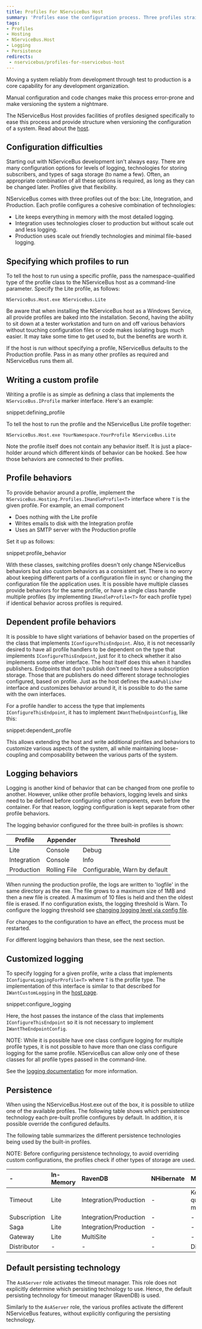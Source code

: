 ```yaml
---
title: Profiles For NServiceBus Host
summary: 'Profiles ease the configuration process. Three profiles straight from the box: Lite, Integration, and Production.'
tags:
- Profiles
- Hosting
- NServiceBus.Host
- Logging
- Persistence
redirects:
 - nservicebus/profiles-for-nservicebus-host
---
```


Moving a system reliably from development through test to production is a core capability for any development organization.

Manual configuration and code changes make this process error-prone and make versioning the system a nightmare.

The NServiceBus Host provides facilities of profiles designed specifically to ease this process and provide structure when versioning the configuration of a system. Read about the [host](/nservicebus/hosting/nservicebus-host/).


## Configuration difficulties

Starting out with NServiceBus development isn't always easy. There are many configuration options for levels of logging, technologies for storing subscribers, and types of saga storage (to name a few). Often, an appropriate combination of all these options is required, as long as they can be changed later. Profiles give that flexibility.

NServiceBus comes with three profiles out of the box: Lite, Integration, and Production. Each profile configures a cohesive combination of technologies:

 * Lite keeps everything in memory with the most detailed logging.
 * Integration uses technologies closer to production but without scale out and less logging.
 * Production uses scale out friendly technologies and minimal file-based logging.


## Specifying which profiles to run

To tell the host to run using a specific profile, pass the namespace-qualified type of the profile class to the NServiceBus host as a command-line parameter. Specify the Lite profile, as follows:

```dos
NServiceBus.Host.exe NServiceBus.Lite
```

Be aware that when installing the NServiceBus host as a Windows Service, all provide profiles are baked into the installation. Second, having the ability to sit down at a tester workstation and turn on and off various behaviors without touching configuration files or code makes isolating bugs much easier. It may take some time to get used to, but the benefits are worth it.

If the host is run without specifying a profile, NServiceBus defaults to the Production profile. Pass in as many other profiles as required and NServiceBus runs them all.


## Writing a custom profile

Writing a profile is as simple as defining a class that implements the `NServiceBus.IProfile` marker interface. Here's an example:

snippet:defining_profile

To tell the host to run the profile and the NServiceBus Lite profile together:

```dos
NServiceBus.Host.exe YourNamespace.YourProfile NServiceBus.Lite
```

Note the profile itself does not contain any behavior itself. It is just a place-holder around which different kinds of behavior can be hooked. See how those behaviors are connected to their profiles.


## Profile behaviors

To provide behavior around a profile, implement the `NServiceBus.Hosting.Profiles.IHandleProfile<T>` interface where `T` is the given profile.
For example, an email component

 * Does nothing with the Lite profile
 * Writes emails to disk with the Integration profile
 * Uses an SMTP server with the Production profile

Set it up as follows:

snippet:profile_behavior

With these classes, switching profiles doesn't only change NServiceBus behaviors but also custom behaviors as a consistent set. There is no worry about keeping different parts of a configuration file in sync or changing the configuration file the application uses. It is possible have multiple classes provide behaviors for the same profile, or have a single class handle multiple profiles (by implementing `IHandleProfile<T>` for each profile type) if identical behavior across profiles is required.


## Dependent profile behaviors

It is possible to have slight variations of behavior based on the properties of the class that implements `IConfigureThisEndpoint`. Also, it is not necessarily desired to have all profile handlers to be dependent on the type that implements `IConfigureThisEndpoint`, just for it to check whether it also implements some other interface. The host itself does this when it handles publishers. Endpoints that don't publish don't need to have a subscription storage. Those that are publishers do need different storage technologies configured, based on profile. Just as the host defines the `AsAPublisher` interface and customizes behavior around it, it is possible to do the same with the own interfaces.

For a profile handler to access the type that implements `IConfigureThisEndpoint`, it has to implement `IWantTheEndpointConfig`, like this:

snippet:dependent_profile

This allows extending the host and write additional profiles and behaviors to customize various aspects of the system, all while maintaining loose-coupling and composability between the various parts of the system.


## Logging behaviors

Logging is another kind of behavior that can be changed from one profile to another. However, unlike other profile behaviors, logging levels and sinks need to be defined before configuring other components, even before the container. For that reason, logging configuration is kept separate from other profile behaviors.

The logging behavior configured for the three built-in profiles is shown:

| Profile     | Appender     | Threshold
|-------------|--------------|-----
| Lite        | Console      | Debug
| Integration | Console      | Info
| Production  | Rolling File | Configurable, Warn by default

When running the production profile, the logs are written to 'logfile' in the same directory as the exe. The file grows to a maximum size of 1MB and then a new file is created. A maximum of 10 files is held and then the oldest file is erased. If no configuration exists, the logging threshold is Warn. To configure the logging threshold see [changing logging level via config file](/nservicebus/logging/#logging-levels-changing-the-logging-level-via-app-config).

For changes to the configuration to have an effect, the process must be restarted.

For different logging behaviors than these, see the next section.


## Customized logging

To specify logging for a given profile, write a class that implements `IConfigureLoggingForProfile<T>` where `T` is the profile type. The implementation of this interface is similar to that described for `IWantCustomLogging` in the [host page](/nservicebus/hosting/nservicebus-host/).

snippet:configure_logging

Here, the host passes the instance of the class that implements `IConfigureThisEndpoint` so it is not necessary to implement `IWantTheEndpointConfig`.

NOTE: While it is possible have one class configure logging for multiple profile types, it is not possible to have more than one class configure logging for the same profile. NServiceBus can allow only one of these classes for all profile types passed in the command-line.

See the [logging documentation](/nservicebus/logging/) for more information.


## Persistence

When using the NServiceBus.Host.exe out of the box, it is possible to utilize one of the available profiles. The following table shows which persistence technology each pre-built profile configures by default. In addition, it is possible override the configured defaults.

The following table summarizes the different persistence technologies being used by the built-in profiles.

NOTE: Before configuring persistence technology, to avoid overriding custom configurations, the profiles check if other types of storage are used.

|-                                |In-Memory|RavenDB			   |NHibernate   |MSMQ                         |
|:--------------------------------|:--------|:---------------------|:------------|:----------------------------|                                       
|  Timeout                        |Lite     |Integration/Production|-            |Keeps a queue for management |
|  Subscription                   |Lite     |Integration/Production|-            |-                            |
|  Saga                           |Lite     |Integration/Production|-            |-    				           |
|  Gateway                        |Lite     |MultiSite             |-            |-     					   |
|  Distributor                    |- 	    |-                     |-            |Distributor				   |


## Default persisting technology

The `AsAServer` role activates the timeout manager. This role does not explicitly determine which persisting technology to use. Hence, the default persisting technology for timeout manager (RavenDB) is used.

Similarly to the `AsAServer` role, the various profiles activate the different NServiceBus features, without explicitly configuring the persisting technology.

